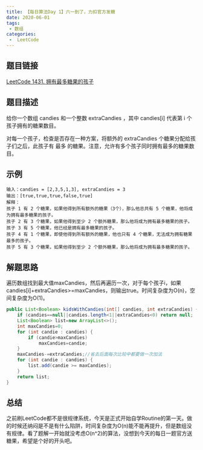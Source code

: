 ```yaml
---
title: 【每日算法Day 1】六一到了，力扣官方发糖
date: 2020-06-01
tags:
 - 数组
categories:
 -  LeetCode
---
```


## 题目链接
[LeetCode 1431. 拥有最多糖果的孩子](https://leetcode-cn.com/problems/kids-with-the-greatest-number-of-candies/)

## 题目描述
给你一个数组 candies 和一个整数 extraCandies ，其中 candies[i] 代表第 i 个孩子拥有的糖果数目。

对每一个孩子，检查是否存在一种方案，将额外的 extraCandies 个糖果分配给孩子们之后，此孩子有 最多 的糖果。注意，允许有多个孩子同时拥有最多的糖果数目。
<!-- more -->

## 示例

```
输入：candies = [2,3,5,1,3], extraCandies = 3
输出：[true,true,true,false,true] 
解释：
孩子 1 有 2 个糖果，如果他得到所有额外的糖果（3个），那么他总共有 5 个糖果，他将成为拥有最多糖果的孩子。
孩子 2 有 3 个糖果，如果他得到至少 2 个额外糖果，那么他将成为拥有最多糖果的孩子。
孩子 3 有 5 个糖果，他已经是拥有最多糖果的孩子。
孩子 4 有 1 个糖果，即使他得到所有额外的糖果，他也只有 4 个糖果，无法成为拥有糖果最多的孩子。
孩子 5 有 3 个糖果，如果他得到至少 2 个额外糖果，那么他将成为拥有最多糖果的孩子。
```

## 解题思路
遍历数组找到最大值maxCandies，然后再遍历一次，对于每个孩子i，如果candies[i]+extraCandies>=maxCandies，则输出true。时间复杂度为O(n)，空间复杂度为O(1)。
```java
public List<Boolean> kidsWithCandies(int[] candies, int extraCandies) {
    if (candies==null||candies.length<1||extraCandies<0) return null;
    List<Boolean> list=new ArrayList<>();
    int maxCandies=0;
    for (int candie : candies) {
        if (candie>maxCandies)
            maxCandies=candie;
    }
    maxCandies-=extraCandies;//省去后面每次比较中都要做一次加法
    for (int candie : candies) {
        list.add(candie >= maxCandies);
    }
    return list;
}
```

## 总结
之前刷LeetCode都不是很规律系统，今天是正式开始自学Routine的第一天。做的时候还纳闷是不是有什么陷阱，时间复杂度为O(n)能不能再提升，但是数组没有规律。看了题解一开始就没考虑O(n^2)的算法，没想到今天的每日一题官方送糖果，希望是个好的开头吧。